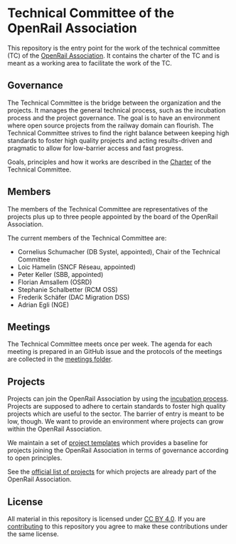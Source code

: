 # Technical Committee of the OpenRail Association

This repository is the entry point for the work of the technical committee (TC) of the [OpenRail Association](https://openrailassociation.org/). It contains the charter of the TC and is meant as a working area to facilitate the work of the TC.

## Governance

The Technical Committee is the bridge between the organization and the projects. It manages the general technical process, such as the incubation process and the project governance. The goal is to have an environment where open source projects from the railway domain can flourish. The Technical Committee strives to find the right balance between keeping high standards to foster high quality projects and acting results-driven and pragmatic to allow for low-barrier access and fast progress.

Goals, principles and how it works are described in the [Charter](charter.md) of the Technical Committee.

## Members

The members of the Technical Committee are representatives of the projects plus up to three people  appointed by the board of the OpenRail Association.

The current members of the Technical Committee are:

* Cornelius Schumacher (DB Systel, appointed), Chair of the Technical Committee
* Loic Hamelin (SNCF Réseau, appointed)
* Peter Keller (SBB, appointed)
* Florian Amsallem (OSRD)
* Stephanie Schalbetter (RCM OSS)
* Frederik Schäfer (DAC Migration DSS)
* Adrian Egli (NGE)

## Meetings

The Technical Committee meets once per week. The agenda for each meeting is prepared in an GitHub issue and the protocols of the meetings are collected in the [meetings folder](meetings/).

## Projects

Projects can join the OpenRail Association by using the [incubation process](incubation_process.md). Projects are supposed to adhere to certain standards to foster high quality projects which are useful to the sector. The barrier of entry is meant to be low, though. We want to provide an environment where projects can grow within the OpenRail Association.

We maintain a set of [project templates](project-templates/) which provides a baseline for projects joining the OpenRail Association in terms of governance according to open principles.

See the [official list of projects](projects.md) for which projects are already part of the OpenRail Association.

## License

All material in this repository is licensed under [CC BY 4.0](https://creativecommons.org/licenses/by/4.0/). If you are [contributing](CONTRIBUTING.md) to this repository you agree to make these contributions under the same license.
